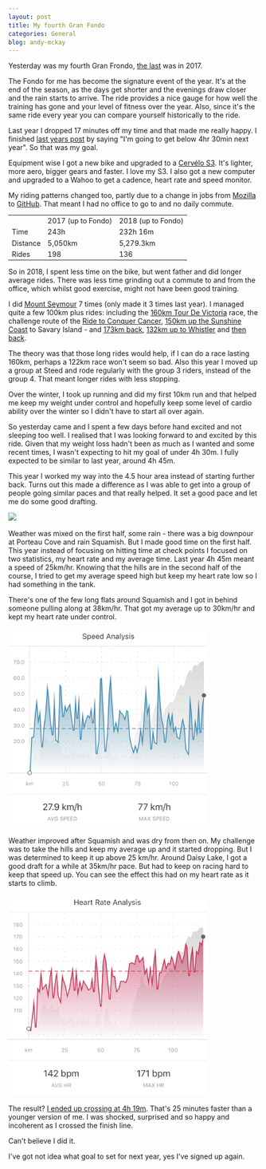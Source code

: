 ```yaml
---
layout: post
title: My fourth Gran Fondo
categories: General
blog: andy-mckay
---
```


Yesterday was my fourth Gran Frondo, <a href="https://mckay.pub/2017-09-10-third-fondo/">the last</a> was in 2017.

The Fondo for me has become the signature event of the year. It's at the end of the season, as the days get shorter and the evenings draw closer and the rain starts to arrive. The ride provides a nice gauge for how well the training has gone and your level of fitness over the year. Also, since it's the same ride every year you can compare yourself historically to the ride.

Last year I dropped 17 minutes off my time and that made me really happy. I finished <a href="https://mckay.pub/2017-09-10-third-fondo/">last years post</a> by saying "I'm going to get below 4hr 30min next year". So that was my goal.

Equipment wise I got a new bike and upgraded to a <a href="https://www.cervelo.com/en/road/s-series/s3">Cervélo S3</a>. It's lighter, more aero, bigger gears and faster. I love my S3. I also got a new computer and upgraded to a Wahoo to get a cadence, heart rate and speed monitor.

My riding patterns changed too, partly due to a change in jobs from <a href="https://mozilla.org">Mozilla</a> to <a href="https://github.com">GitHub</a>. That meant I had no office to go to and no daily commute.


<table>
<tr>
<td></td>
<td>2017 (up to Fondo)</td>
<td>2018 (up to Fondo)</td>
</tr>
<tr>
<td>Time</td>
<td>243h</td>
<td>232h 16m</td>
</tr>
<tr>
<td>Distance</td>
<td>5,050km</td>
<td>5,279.3km</td>
</tr>
<tr>
<td>Rides</td>
<td>198</td>
<td>136</td>
</tr>
</table>

So in 2018, I spent less time on the bike, but went father and did longer average rides. There was less time grinding out a commute to and from the office, which whilst good exercise, might not have been good training.

I did <a href="http://mckay.pub/2018-05-27-mt-seymour/">Mount Seymour</a> 7 times (only made it 3 times last year). I managed quite a few 100km plus rides: including the <a href="https://www.strava.com/activities/1781360791">160km Tour De Victoria</a> race, the challenge route of the <a href="https://m.strava.com/activities/1797329558">Ride to Conquer Cancer</a>, <a href="https://www.strava.com/activities/1734448931">150km up the Sunshine Coast</a> to Savary Island - and <a href="https://www.strava.com/activities/1753083769">173km back</a>, <a href="https://www.strava.com/activities/1685203057">132km up to Whistler</a> and <a href="https://www.strava.com/activities/1694235939">then back</a>.

The theory was that those long rides would help, if I can do a race lasting 160km, perhaps a 122km race won't seem so bad. Also this year I moved up a group at Steed and rode regularly with the group 3 riders, instead of the group 4. That meant longer rides with less stopping.

Over the winter, I took up running and did my first 10km run and that helped me keep my weight under control and hopefully keep some level of cardio ability over the winter so I didn't have to start all over again.

So yesterday came and I spent a few days before hand excited and not sleeping too well. I realised that I was looking forward to and excited by this ride. Given that my weight loss hadn't been as much as I wanted and some recent times, I wasn't expecting to hit my goal of under 4h 30m. I fully expected to be similar to last year, around 4h 45m.

This year I worked my way into the 4.5 hour area instead of starting further back. Turns out this made a difference as I was able to get into a group of people going similar paces and that really helped. It set a good pace and let me do some good drafting.

<img src="/files/IMG_0576.JPG" width="400px">

Weather was mixed on the first half, some rain - there was a big downpour at Porteau Cove and rain Squamish. But I made good time on the first half. This year instead of focusing on hitting time at check points I focused on two statistics, my heart rate and my average time. Last year 4h 45m meant a speed of 25km/hr. Knowing that the hills are in the second half of the course, I tried to get my average speed high but keep my heart rate low so I had something in the tank.

There's one of the few long flats around Squamish and I got in behind someone pulling along at 38km/hr. That got my average up to 30km/hr and kept my heart rate under control.

<img src="/files/2018-fondo-speed.png" width="400px">

Weather improved after Squamish and was dry from then on. My challenge was to take the hills and keep my average up and it started dropping. But I was determined to keep it up above 25 km/hr. Around Daisy Lake, I got a good draft for a while at 35km/hr pace. But had to keep on racing hard to keep that speed up. You can see the effect this had on my heart rate as it starts to climb.

<img src="/files/2018-fondo-heart-rate.png" width="400px">

The result? <a href="https://m.strava.com/activities/1828174637">I ended up crossing at 4h 19m</a>. That's 25 minutes faster than a younger version of me. I was shocked, surprised and so happy and incoherent as I crossed the finish line.

Can't believe I did it.

I've got not idea what goal to set for next year, yes I've signed up again.
